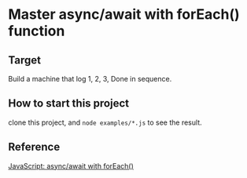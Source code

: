 # Master async/await with forEach() function

## Target

Build a machine that log 1, 2, 3, Done in sequence.

## How to start this project

clone this project, and `node examples/*.js` to see the result.

## Reference

[JavaScript: async/await with forEach()](https://codeburst.io/javascript-async-await-with-foreach-b6ba62bbf404)
